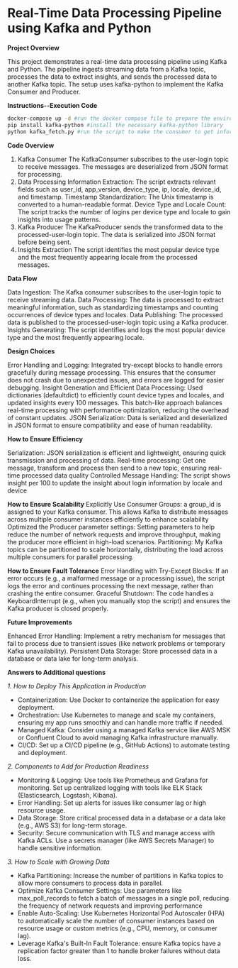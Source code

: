 # Real-Time Data Processing Pipeline using Kafka and Python

**Project Overview**

This project demonstrates a real-time data processing pipeline using Kafka and Python. The pipeline ingests streaming data from a Kafka topic, processes the data to extract insights, and sends the processed data to another Kafka topic. The setup uses kafka-python to implement the Kafka Consumer and Producer.

**Instructions--Execution Code**
```bash
docker-compose up -d #run the docker compose file to prepare the environment
pip install kafka-python #install the necessary kafka-python library
python kafka_fetch.py #run the script to make the consumer to get information and process data to send to producer, generating insights(Please type command+C when you want to stop the messages receiving)
```

**Code Overview**

1. Kafka Consumer
The KafkaConsumer subscribes to the user-login topic to receive messages.
The messages are deserialized from JSON format for processing.
2. Data Processing
Information Extraction: The script extracts relevant fields such as user_id, app_version, device_type, ip, locale, device_id, and timestamp.
Timestamp Standardization: The Unix timestamp is converted to a human-readable format.
Device Type and Locale Count: The script tracks the number of logins per device type and locale to gain insights into usage patterns.
3. Kafka Producer
The KafkaProducer sends the transformed data to the processed-user-login topic.
The data is serialized into JSON format before being sent.
4. Insights Extraction
The script identifies the most popular device type and the most frequently appearing locale from the processed messages.


**Data Flow**

Data Ingestion: The Kafka consumer subscribes to the user-login topic to receive streaming data.
Data Processing: The data is processed to extract meaningful information, such as standardizing timestamps and counting occurrences of device types and locales.
Data Publishing: The processed data is published to the processed-user-login topic using a Kafka producer.
Insights Generating: The script identifies and logs the most popular device type and the most frequently appearing locale.

**Design Choices**

Error Handling and Logging: Integrated try-except blocks to handle errors gracefully during message processing. This ensures that the consumer does not crash due to unexpected issues, and errors are logged for easier debugging.
Insight Generation and Efficient Data Processing: Used dictionaries (defaultdict) to efficiently count device types and locales, and updated insights every 100 messages. This batch-like approach balances real-time processing with performance optimization, reducing the overhead of constant updates.
JSON Serialization: Data is serialized and deserialized in JSON format to ensure compatibility and ease of human readability.

**How to Ensure Efficiency**

Serialization: JSON serialization is efficient and lightweight, ensuring quick transmission and processing of data.
Real-time processing: Get one message, transform and process then send to a new topic, ensuring real-time processed data quality
Controlled Message Handling: The script shows insight per 100 to update the insight about login information by locale and device

**How to Ensure Scalability**
Explicitly Use Consumer Groups: a group_id is assigned to your Kafka consumer. This allows Kafka to distribute messages across multiple consumer instances efficiently to enhance scalability
Optimized the Producer parameter settings: Setting parameters to help reduce the number of network requests and improve throughput, making the producer more efficient in high-load scenarios.
Partitioning: My Kafka topics can be partitioned to scale horizontally, distributing the load across multiple consumers for parallel processing.

**How to Ensure Fault Tolerance**
Error Handling with Try-Except Blocks: If an error occurs (e.g., a malformed message or a processing issue), the script logs the error and continues processing the next message, rather than crashing the entire consumer. 
Graceful Shutdown: The code handles a KeyboardInterrupt (e.g., when you manually stop the script) and ensures the Kafka producer is closed properly.

**Future Improvements**

Enhanced Error Handling: Implement a retry mechanism for messages that fail to process due to transient issues (like network problems or temporary Kafka unavailability).
Persistent Data Storage: Store processed data in a database or data lake for long-term analysis.

**Answers to Additional questions**

*1. How to Deploy This Application in Production*

- Containerization: Use Docker to containerize the application for easy deployment.
- Orchestration: Use Kubernetes to manage and scale my containers, ensuring my app runs smoothly and can handle more traffic if needed.
- Managed Kafka: Consider using a managed Kafka service like AWS MSK or Confluent Cloud to avoid managing Kafka infrastructure manually.
- CI/CD: Set up a CI/CD pipeline (e.g., GitHub Actions) to automate testing and deployment.

*2. Components to Add for Production Readiness*

- Monitoring & Logging:
Use tools like Prometheus and Grafana for monitoring.
Set up centralized logging with tools like ELK Stack (Elasticsearch, Logstash, Kibana).
- Error Handling:
Set up alerts for issues like consumer lag or high resource usage.
- Data Storage:
Store critical processed data in a database or a data lake (e.g., AWS S3) for long-term storage.
- Security:
Secure communication with TLS and manage access with Kafka ACLs.
Use a secrets manager (like AWS Secrets Manager) to handle sensitive information.

*3. How to Scale with Growing Data*

- Kafka Partitioning: Increase the number of partitions in Kafka topics to allow more consumers to process data in parallel.
- Optimize Kafka Consumer Settings: Use parameters like max_poll_records to fetch a batch of messages in a single poll, reducing the frequency of network requests and improving performance
- Enable Auto-Scaling: Use Kubernetes Horizontal Pod Autoscaler (HPA) to automatically scale the number of consumer instances based on resource usage or custom metrics (e.g., CPU, memory, or consumer lag).
- Leverage Kafka's Built-In Fault Tolerance: ensure Kafka topics have a replication factor greater than 1 to handle broker failures without data loss.





